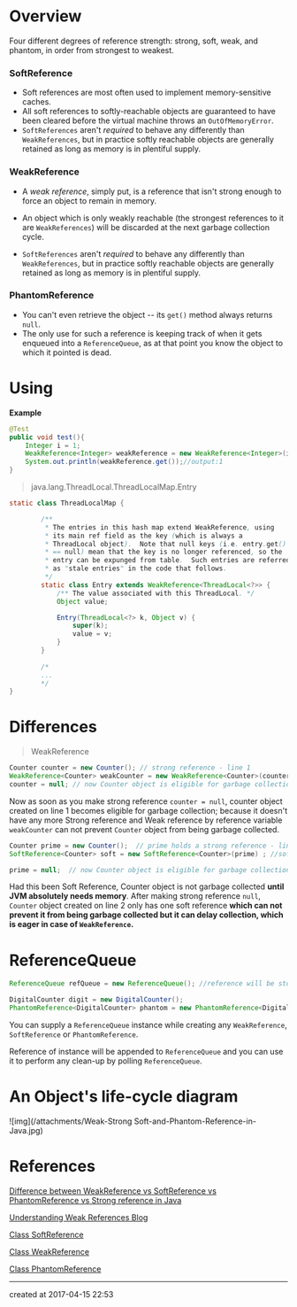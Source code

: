 # Overview

Four different degrees of reference strength: strong, soft, weak, and phantom, in order from strongest to weakest. 

### SoftReference

- Soft references are most often used to implement memory-sensitive caches.
- All soft references to softly-reachable objects are guaranteed to have been cleared before the virtual machine throws an `OutOfMemoryError`. 
- `SoftReferences` aren't *required* to behave any differently than `WeakReferences`, but in practice softly reachable objects are generally retained as long as memory is in plentiful supply.

### WeakReference

- A *weak reference*, simply put, is a reference that isn't strong enough to force an object to remain in memory. 


- An object which is only weakly reachable (the strongest references to it are `WeakReferences`) will be discarded at the next garbage collection cycle.
- `SoftReferences` aren't *required* to behave any differently than `WeakReferences`, but in practice softly reachable objects are generally retained as long as memory is in plentiful supply.

### PhantomReference

- You can't even retrieve the object -- its `get()` method always returns `null`. 
- The only use for such a reference is keeping track of when it gets enqueued into a `ReferenceQueue`, as at that point you know the object to which it pointed is dead. 

# Using

**Example**

```java
@Test
public void test(){
    Integer i = 1;
    WeakReference<Integer> weakReference = new WeakReference<Integer>(i);
    System.out.println(weakReference.get());//output:1
}
```



> java.lang.ThreadLocal.ThreadLocalMap.Entry

``` java
static class ThreadLocalMap {

        /**
         * The entries in this hash map extend WeakReference, using
         * its main ref field as the key (which is always a
         * ThreadLocal object).  Note that null keys (i.e. entry.get()
         * == null) mean that the key is no longer referenced, so the
         * entry can be expunged from table.  Such entries are referred to
         * as "stale entries" in the code that follows.
         */
        static class Entry extends WeakReference<ThreadLocal<?>> {
            /** The value associated with this ThreadLocal. */
            Object value;

            Entry(ThreadLocal<?> k, Object v) {
                super(k);
                value = v;
            }
        }
  
  		/*
  		...
  		*/
}
```



# Differences

> WeakReference

```java
Counter counter = new Counter(); // strong reference - line 1
WeakReference<Counter> weakCounter = new WeakReference<Counter>(counter); //weak reference
counter = null; // now Counter object is eligible for garbage collection
```

Now as soon as you make strong reference `counter = null`, counter object created on line 1 becomes eligible for garbage collection; because it doesn't have any more Strong reference and Weak reference by reference variable `weakCounter` can not prevent `Counter` object from being garbage collected.

```java
Counter prime = new Counter();  // prime holds a strong reference - line 2
SoftReference<Counter> soft = new SoftReference<Counter>(prime) ; //soft reference variable has SoftReference to Counter Object created at line 2

prime = null;  // now Counter object is eligible for garbage collection but only be collected when JVM absolutely needs memory
```

Had this been Soft Reference, Counter object is not garbage collected **until JVM absolutely needs memory**. After making strong reference `null`, `Counter` object created on line 2 only has one soft reference **which can not prevent it from being garbage collected but it can delay collection, which is eager in case of `WeakReference`.**


# ReferenceQueue

```java
ReferenceQueue refQueue = new ReferenceQueue(); //reference will be stored in this queue for cleanup

DigitalCounter digit = new DigitalCounter();
PhantomReference<DigitalCounter> phantom = new PhantomReference<DigitalCounter>(digit, refQueue);
```

You can supply a `ReferenceQueue` instance while creating any `WeakReference`, `SoftReference` or `PhantomReference`.

Reference of instance will be appended to `ReferenceQueue` and you can use it to perform any clean-up by polling `ReferenceQueue`. 

# An Object's life-cycle diagram

![img](/attachments/Weak-Strong Soft-and-Phantom-Reference-in-Java.jpg)



# References

[Difference between WeakReference vs SoftReference vs PhantomReference vs Strong reference in Java](http://javarevisited.blogspot.com/2014/03/difference-between-weakreference-vs-softreference-phantom-strong-reference-java.html)

[Understanding Weak References Blog](https://community.oracle.com/blogs/enicholas/2006/05/04/understanding-weak-references)

[Class SoftReference<T>](https://docs.oracle.com/javase/7/docs/api/java/lang/ref/SoftReference.html)

[Class WeakReference<T>](https://docs.oracle.com/javase/7/docs/api/java/lang/ref/WeakReference.html)

[Class PhantomReference<T>](https://docs.oracle.com/javase/7/docs/api/java/lang/ref/PhantomReference.html)



---

created at 2017-04-15 22:53